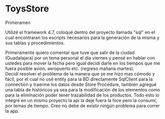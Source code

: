 # ToysStore
Primeramen


Utilizé el framework 4.7, coloqué dentro del proyecto llamada "sql" en el cual encontraran los escripts necesarios para la generación de la misma y sus tablas y procedimientos.

Primeramente quiero comentar que tuve que salir de la ciudad (Guadalajara) por un tema personal el día viernes y pensé en hablar con ustedes para mover la fecha pero igual decidí darle en los tiempos que me fuera posible avión, aeropuerto etc. (regreso mañana martes).  
Decidí resolver el problema de la manera que se me hizo mas cómodo y fácil, por el cual no usé entity para la BD directamente SqlClient para la connection y traerme los datos desde Store Procedure, también agregué una tabla de históricos ya sea para la modificación de los elementos como para la eliminación poder tener trazabilidad de los productos.
Todo esto lo integré en un mismo proyecto la api la deje fuera la hice pero la consumí, por temas de tiempo. 
Creo no debe de existir ningún problema para correr la app.


